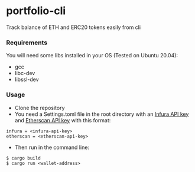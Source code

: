 portfolio-cli
==============

Track balance of ETH and ERC20 tokens easily from cli

### Requirements

You will need some libs installed in your OS (Tested on Ubuntu 20.04):

- gcc
- libc-dev
- libssl-dev

### Usage

- Clone the repository
- You need a Settings.toml file in the root directory with an [Infura API key](https://infura.io/docs/gettingStarted/authentication) and [Etherscan API key](https://info.etherscan.com/etherscan-developer-api-key/) with this format:

```
infura = <infura-api-key>
etherscan = <etherscan-api-key>
```

- Then run in the command line:

```
$ cargo build
$ cargo run <wallet-address>
```
